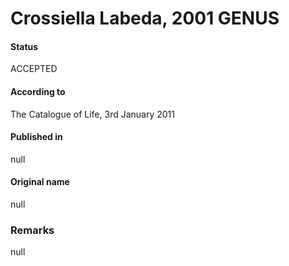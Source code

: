 Crossiella Labeda, 2001 GENUS
=======

#### Status
ACCEPTED

#### According to
The Catalogue of Life, 3rd January 2011

#### Published in
null

#### Original name
null

### Remarks
null